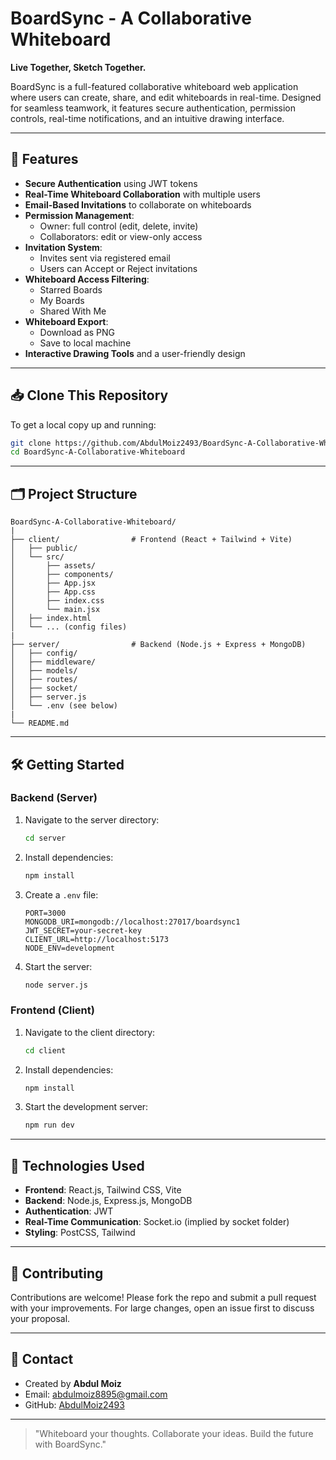 # BoardSync - A Collaborative Whiteboard

**Live Together, Sketch Together.**

BoardSync is a full-featured collaborative whiteboard web application where users can create, share, and edit whiteboards in real-time. Designed for seamless teamwork, it features secure authentication, permission controls, real-time notifications, and an intuitive drawing interface.

---

## 🚀 Features

- **Secure Authentication** using JWT tokens
- **Real-Time Whiteboard Collaboration** with multiple users
- **Email-Based Invitations** to collaborate on whiteboards
- **Permission Management**: 
  - Owner: full control (edit, delete, invite)
  - Collaborators: edit or view-only access
- **Invitation System**:
  - Invites sent via registered email
  - Users can Accept or Reject invitations
- **Whiteboard Access Filtering**:
  - Starred Boards
  - My Boards
  - Shared With Me
- **Whiteboard Export**:
  - Download as PNG
  - Save to local machine
- **Interactive Drawing Tools** and a user-friendly design

---

## 📥 Clone This Repository

To get a local copy up and running:

```bash
git clone https://github.com/AbdulMoiz2493/BoardSync-A-Collaborative-Whiteboard.git
cd BoardSync-A-Collaborative-Whiteboard
```

---

## 🗂️ Project Structure

```
BoardSync-A-Collaborative-Whiteboard/
|
├── client/                # Frontend (React + Tailwind + Vite)
│   ├── public/
│   └── src/
│       ├── assets/
│       ├── components/
│       ├── App.jsx
│       ├── App.css
│       ├── index.css
│       └── main.jsx
│   ├── index.html
│   └── ... (config files)
|
├── server/                # Backend (Node.js + Express + MongoDB)
│   ├── config/
│   ├── middleware/
│   ├── models/
│   ├── routes/
│   ├── socket/
│   ├── server.js
│   └── .env (see below)
|
└── README.md
```

---

## 🛠 Getting Started

### Backend (Server)

1. Navigate to the server directory:
   ```bash
   cd server
   ```

2. Install dependencies:
   ```bash
   npm install
   ```

3. Create a `.env` file:
   ```env
   PORT=3000
   MONGODB_URI=mongodb://localhost:27017/boardsync1
   JWT_SECRET=your-secret-key
   CLIENT_URL=http://localhost:5173
   NODE_ENV=development
   ```

4. Start the server:
   ```bash
   node server.js
   ```

### Frontend (Client)

1. Navigate to the client directory:
   ```bash
   cd client
   ```

2. Install dependencies:
   ```bash
   npm install
   ```

3. Start the development server:
   ```bash
   npm run dev
   ```

---

## 📄 Technologies Used

- **Frontend**: React.js, Tailwind CSS, Vite
- **Backend**: Node.js, Express.js, MongoDB
- **Authentication**: JWT
- **Real-Time Communication**: Socket.io (implied by socket folder)
- **Styling**: PostCSS, Tailwind

---

## 🙌 Contributing

Contributions are welcome! Please fork the repo and submit a pull request with your improvements. For large changes, open an issue first to discuss your proposal.

---

## 📧 Contact

- Created by **Abdul Moiz**  
- Email: [abdulmoiz8895@gmail.com](mailto:abdulmoiz8895@gmail.com)  
- GitHub: [AbdulMoiz2493](https://github.com/AbdulMoiz2493)

---

> "Whiteboard your thoughts. Collaborate your ideas. Build the future with BoardSync."

